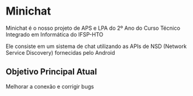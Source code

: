 # Minichat

Minichat é o nosso projeto de APS e LPA do 2º Ano do Curso Técnico
Integrado em Informática do IFSP-HTO

Ele consiste em um sistema de chat utilizando as APIs de NSD
(Network Service Discovery) fornecidas pelo Android

## Objetivo Principal Atual

Melhorar a conexão e corrigir bugs